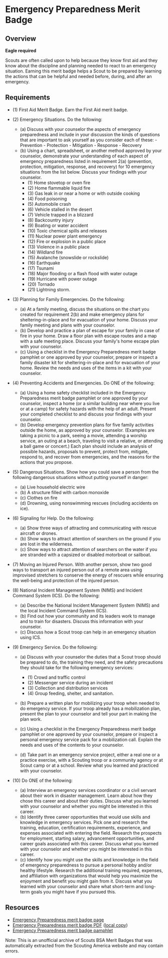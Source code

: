

# Emergency Preparedness Merit Badge


## Overview

**Eagle required**

Scouts are often called upon to help because they know first aid and they know about the discipline and planning needed to react to an emergency situation. Earning this merit badge helps a Scout to be prepared by learning the actions that can be helpful and needed before, during, and after an emergency.

## Requirements

* (1) First Aid Merit Badge. Earn the First Aid merit badge.
* (2) Emergency Situations. Do the following:
    * (a) Discuss with your counselor the aspects of emergency preparedness and include in your discussion the kinds of questions that are important to ask yourself as you consider each of these:  - Prevention - Protection - Mitigation - Response - Recovery
    * (b) Using a chart, spreadsheet, or another method approved by your counselor, demonstrate your understanding of each aspect of emergency preparedness listed in requirement 2(a) (prevention, protection, mitigation, response, and recovery) for 10 emergency situations from the list below. Discuss your findings with your counselor.
        * (1) Home stovetop or oven fire
        * (2) Home flammable liquid fire
        * (3) Gas leak in or near a home or with outside cooking
        * (4) Food poisoning
        * (5) Automobile crash
        * (6) Vehicle stalled in the desert
        * (7) Vehicle trapped in a blizzard
        * (8) Backcountry injury
        * (9) Boating or water accident
        * (10) Toxic chemical spills and releases
        * (11) Nuclear power plant emergency
        * (12) Fire or explosion in a public place
        * (13) Violence in a public place
        * (14) Wildland fire
        * (15) Avalanche (snowslide or rockslide)
        * (16) Earthquake
        * (17) Tsunami
        * (18) Major flooding or a flash flood with water outage
        * (19) Hurricane with power outage
        * (20) Tornado
        * (21) Lightning storm.




* (3) Planning for Family Emergencies. Do the following:
    * (a) At a family meeting, discuss the situations on the chart you created for requirement 2(b) and make emergency plans for sheltering-in-place and for evacuation of your home. Discuss your family meeting and plans with your counselor.
    * (b) Develop and practice a plan of escape for your family in case of fire in your home. Draw a floor plan with escape routes and a map with a safe meeting place. Discuss your family's home escape plan with your counselor.
    * (c) Using a checklist in the Emergency Preparedness merit badge pamphlet or one approved by your counselor, prepare or inspect a family disaster kit for sheltering-in-place and for evacuation of your home. Review the needs and uses of the items in a kit with your counselor.


* (4) Preventing Accidents and Emergencies. Do ONE of the following:
    * (a) Using a home safety checklist included in the Emergency Preparedness merit badge pamphlet or one approved by your counselor, inspect a home (or a similar building near where you live or at a camp) for safety hazards with the help of an adult. Present your completed checklist to and discuss your findings with your counselor.
    * (b) Develop emergency prevention plans for five family activities outside the home, as approved by your counselor. (Examples are taking a picnic to a park, seeing a movie, attending a worship service, an outing at a beach, traveling to visit a relative, or attending a ball game or concert.) Each plan should include an analysis of possible hazards, proposals to prevent, protect from, mitigate, respond to, and recover from emergencies, and the reasons for the actions that you propose.


* (5) Dangerous Situations. Show how you could save a person from the following dangerous situations without putting yourself in danger:
    * (a) Live household electric wire
    * (b) A structure filled with carbon monoxide
    * (c) Clothes on fire
    * (d) Drowning, using nonswimming rescues (including accidents on ice).


* (6) Signaling for Help. Do the following:
    * (a) Show three ways of attracting and communicating with rescue aircraft or drones.
    * (b) Show ways to attract attention of searchers on the ground if you are lost in the wilderness.
    * (c) Show ways to attract attention of searchers on the water if you are stranded with a capsized or disabled motorboat or sailboat.


* (7) Moving an Injured Person. With another person, show two good ways to transport an injured person out of a remote area using improvised stretchers to conserve the energy of rescuers while ensuring the well-being and protection of the injured person.
* (8) National Incident Management System (NIMS) and Incident Command System (ICS). Do the following:
    * (a) Describe the National Incident Management System (NIMS) and the local Incident Command System (ICS).
    * (b) Find out how your community and its leaders work to manage and to train for disasters. Discuss this information with your counselor.
    * (c) Discuss how a Scout troop can help in an emergency situation using ICS.


* (9) Emergency Service. Do the following:
    * (a) Discuss with your counselor the duties that a Scout troop should be prepared to do, the training they need, and the safety precautions they should take for the following emergency services:
        * (1) Crowd and traffic control
        * (2) Messenger service during an incident
        * (3) Collection and distribution services
        * (4) Group feeding, shelter, and sanitation.


    * (b) Prepare a written plan for mobilizing your troop when needed to do emergency service. If your troop already has a mobilization plan, present the plan to your counselor and tell your part in making the plan work.
    * (c) Using a checklist in the Emergency Preparedness merit badge pamphlet or one approved by your counselor, prepare or inspect a personal emergency service pack for a mobilization call. Explain the needs and uses of the contents to your counselor.
    * (d) Take part in an emergency service project, either a real one or a practice exercise, with a Scouting troop or a community agency or at Scout camp or at a school. Review what you learned and practiced with your counselor.


* (10) Do ONE of the following:
    * (a) Interview an emergency services coordinator or a civil servant about their work in disaster management. Learn about how they chose this career and about their duties. Discuss what you learned with your counselor and whether you might be interested in this career.
    * (b) Identify three career opportunities that would use skills and knowledge in emergency services. Pick one and research the training, education, certification requirements, experience, and expenses associated with entering the field. Research the prospects for employment, starting salary, advancement opportunities, and career goals associated with this career. Discuss what you learned with your counselor and whether you might be interested in this career.
    * (c) Identify how you might use the skills and knowledge in the field of emergency preparedness to pursue a personal hobby and/or healthy lifestyle. Research the additional training required, expenses, and affiliation with organizations that would help you maximize the enjoyment and benefit you might gain from it. Discuss what you learned with your counselor and share what short-term and long-term goals you might have if you pursued this.




## Resources

- [Emergency Preparedness merit badge page](https://www.scouting.org/merit-badges/emergency-preparedness/)
- [Emergency Preparedness merit badge PDF](https://filestore.scouting.org/filestore/Merit_Badge_ReqandRes/Pamphlets/Emergency%20Preparedness_2025.pdf) ([local copy](files/emergency-preparedness-merit-badge.pdf))
- [Emergency Preparedness merit badge pamphlet](https://www.scoutshop.org/emergency-preparedness-merit-badge-pamphlet-657337.html)

Note: This is an unofficial archive of Scouts BSA Merit Badges that was automatically extracted from the Scouting America website and may contain errors.
